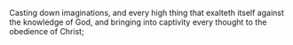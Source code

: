 Casting down imaginations, and every high thing that exalteth itself against the knowledge of God, and bringing into captivity every thought to the obedience of Christ;
